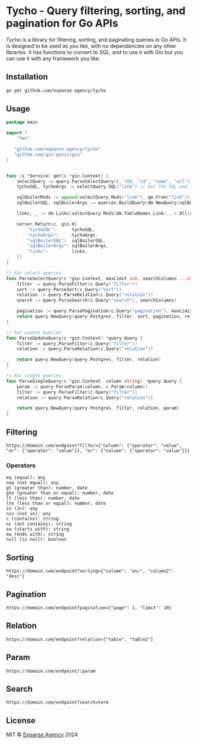 # Tycho - Query filtering, sorting, and pagination for Go APIs

Tycho is a library for filtering, sorting, and paginating queries in Go APIs. It is designed to be used as you like, with no dependencies on any other libraries. It has functions to convert to SQL, and to use it with Gin but you can use it with any framework you like.

## Installation

```bash
go get github.com/expanse-agency/tycho
```

## Usage

```go
package main

import (
    "fmt"

   "github.com/expanse-agency/tycho"
   "github.com/gin-gonic/gin"
)


func (s *Service) get(c *gin.Context) {
	selectQuery := query.ParseSelectQuery(c, 100, "id", "name", "url")
	tychoSQL, tychoArgs := selectQuery.SQL("link") // Get the SQL and args via Tycho

	sqlBoilerMods := append(selectQuery.Mods("link"), qm.From("link"))
	sqlBoilerSQL, sqlBoilerArgs := queries.BuildQuery(dm.NewQuery(sqlBoilerMods...)) // Get the SQL and args via SQLboiler

	links, _ := dm.Links(selectQuery.Mods(dm.TableNames.Link)...).All(c, s.db) // Get the links via SQLboiler

	server.Return(c, gin.H{
		"tychoSQL":      tychoSQL,
		"tychoArgs":     tychoArgs,
		"sqlBoilerSQL":  sqlBoilerSQL,
		"sqlBoilerArgs": sqlBoilerArgs,
		"links":         links,
	})
}

// For select queries
func ParseSelectQuery(c *gin.Context, maxLimit int, searchColumns ...string) *query.Query {
	filter := query.ParseFilter(c.Query("filter"))
	sort := query.ParseSort(c.Query("sort"))
	relation := query.ParseRelation(c.Query("relation"))
	search := query.ParseSearch(c.Query("search"), searchColumns)

	pagination := query.ParsePagination(c.Query("pagination"), maxLimit)
	return query.NewQuery(query.Postgres, filter, sort, pagination, relation, search)
}

// For update queries
func ParseUpdateQuery(c *gin.Context) *query.Query {
	filter := query.ParseFilter(c.Query("filter"))
	relation := query.ParseRelation(c.Query("relation"))

	return query.NewQuery(query.Postgres, filter, relation)
}

// For single queries
func ParseSingleQuery(c *gin.Context, column string) *query.Query {
	param := query.ParseParam(column, c.Param(column))
	filter := query.ParseFilter(c.Query("filter"))
	relation := query.ParseRelation(c.Query("relation"))

	return query.NewQuery(query.Postgres, filter, relation, param)
}


```

## Filtering

```
https://domain.com/endpoint?filter={"column": {"operator": "value", "or": {"operator": "value"}}, "or": {"column": {"operator": "value"}}}

```

### Operators

```
eq (equal): any
neq (not equal): any
gt (greater than): number, date
gte (greater than or equal): number, date
lt (less than): number, date
lte (less than or equal): number, date
in (in): any
nin (not in): any
c (contains): string
nc (not contains): string
sw (starts with): string
ew (ends with): string
null (is null): boolean
```

## Sorting

```
https://domain.com/endpoint?sorting={"column": "asc", "column2": "desc"}
```

## Pagination

```
https://domain.com/endpoint?pagination={"page": 1, "limit": 10}
```

## Relation

```
https://domain.com/endpoint?relation=["table", "table2"]
```

## Param

``` 
https://domain.com/endpoint/:param
```

## Search

```
https://domain.com/endpoint?search=term
```

## License

MIT © [Expanse Agency](./LICENSE) 2024